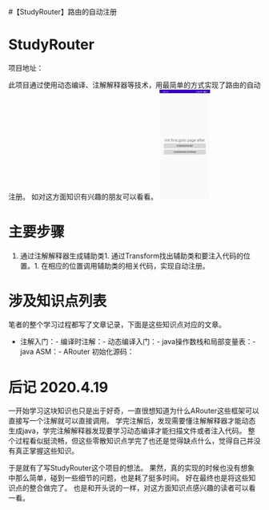 #【StudyRouter】路由的自动注册
# StudyRouter

>  
 项目地址： 


此项目通过使用动态编译、注解解释器等技术，用最简单的方式实现了路由的自动注册。 如对这方面知识有兴趣的朋友可以看看。 <img src="https://raw.githubusercontent.com/Double2hao/xujiajia_blog/main/img/16210038812580.png" width="20%" height="20%">

# 主要步骤
1. 通过注解解释器生成辅助类1. 通过Transform找出辅助类和要注入代码的位置。1. 在相应的位置调用辅助类的相关代码，实现自动注册。
# 涉及知识点列表

笔者的整个学习过程都写了文章记录，下面是这些知识点对应的文章。
- 注解入门：- 编译时注解：- 动态编译入门：- java操作数栈和局部变量表：- java ASM：- ARouter 初始化源码：
# 后记 2020.4.19

一开始学习这块知识也只是出于好奇，一直很想知道为什么ARouter这些框架可以直接写一个注解就可以直接调用。 学完注解后，发现需要懂注解解释器才能动态生成java，学完注解解释器发现要学习动态编译才能扫描文件或者注入代码。 整个过程看似挺流畅，但这些零散知识点学完了也还是觉得缺点什么，觉得自己并没有真正掌握这些知识。

于是就有了写StudyRouter这个项目的想法。 果然，真的实现的时候也没有想象中那么简单，碰到一些细节的问题，也是耗了挺多时间。 好在最终也是将这些知识点的整合做完了。 也是和开头说的一样，对这方面知识点感兴趣的读者可以看一看。